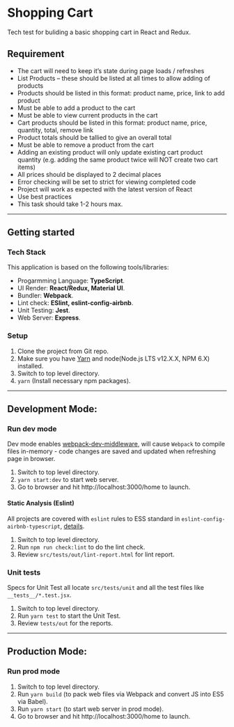 # Shopping Cart

Tech test for buliding a basic shopping cart in React and Redux.

## Requirement

- The cart will need to keep it’s state during page loads / refreshes
- List Products – these should be listed at all times to allow adding of
  products
- Products should be listed in this format: product name, price, link to add
  product
- Must be able to add a product to the cart
- Must be able to view current products in the cart
- Cart products should be listed in this format: product name, price, quantity,
  total, remove link
- Product totals should be tallied to give an overall total
- Must be able to remove a product from the cart
- Adding an existing product will only update existing cart product quantity
  (e.g. adding the same product twice will NOT create two cart items)
- All prices should be displayed to 2 decimal places
- Error checking will be set to strict for viewing completed code
- Project will work as expected with the latest version of React
- Use best practices
- This task should take 1-2 hours max.

---

## Getting started

### Tech Stack

This application is based on the following tools/libraries:

- Progarmming Language: **TypeScript**.
- UI Render: **React/Redux, Material UI**.
- Bundler: **Webpack**.
- Lint check: **ESlint, eslint-config-airbnb**.
- Unit Testing: **Jest**.
- Web Server: **Express**.

### Setup

1. Clone the project from Git repo.
2. Make sure you have [Yarn](https://yarnpkg.com/) and node(Node.js LTS v12.X.X, NPM 6.X) installed.
3. Switch to top level directory.
4. `yarn` (Install necessary npm packages).

---

## Development Mode:

### Run dev mode

Dev mode enables [webpack-dev-middleware](https://webpack.js.org/guides/development/#using-webpack-dev-middleware), will cause `Webpack` to compile files in-memory - code changes are saved and updated when refreshing page in browser.

1. Switch to top level directory.
2. `yarn start:dev` to start web server.
3. Go to browser and hit http://localhost:3000/home to launch.

#### Static Analysis (Eslint)

All projects are covered with `eslint` rules to ESS standard in `eslint-config-airbnb-typescript`, [details](https://github.com/iamturns/eslint-config-airbnb-typescript).

1. Switch to top level directory.
2. Run `npm run check:lint` to do the lint check.
3. Review `src/tests/out/lint-report.html` for lint report.

### Unit tests

Specs for Unit Test all locate `src/tests/unit` and all the test files like `__tests__/*.test.jsx`.

1. Switch to top level directory.
2. Run `yarn test` to start the Unit Test.
3. Review `tests/out` for the reports.

---

## Production Mode:

### Run prod mode

1. Switch to top level directory.
2. Run `yarn build` (to pack web files via Webpack and convert JS into ES5 via Babel).
3. Run `yarn start` (to start web server in prod mode).
4. Go to browser and hit http://localhost:3000/home to launch.
